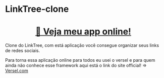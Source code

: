 # LinkTree-clone

<h1 align="center">
    <a href="https://link-tree-clone-beryl.vercel.app/">🔗 Veja meu app online!</a>
</h1>
<p>Clone do LinkTree, com está aplicação você consegue organizar seus links de redes sociais.</p>
<p>Para torna essa aplicação online para todos eu usei o versel e para quem ainda não conhece esse framework aqui está o link do site official! => <a style="strong" href="https://vercel.com">Versel.com</a></p>
